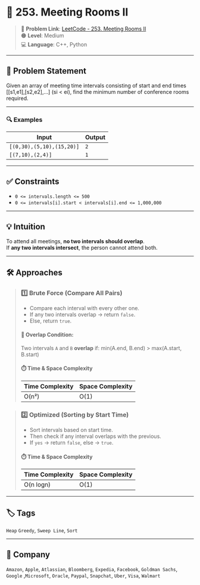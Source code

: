 # 📘 253. Meeting Rooms II

> 📎 **Problem Link**: [LeetCode - 253. Meeting Rooms II](https://leetcode.com/problems/meeting-rooms-ii/)  
> 🟠 **Level**: Medium   
> 💻 **Language**: C++, Python

---

## 📝 Problem Statement  
Given an array of meeting time intervals consisting of start and end times [[s1,e1],[s2,e2],...] (si < ei), find the minimum number of conference rooms required.

---

### 🔍 Examples

| Input                             | Output |
|-----------------------------------|--------|
| `[(0,30),(5,10),(15,20)]`         | `2`    |
| `[(7,10),(2,4)]`                  | `1`    |

---

## ✅ Constraints

- `0 <= intervals.length <= 500`  
- `0 <= intervals[i].start < intervals[i].end <= 1,000,000`  

---

## 💡 Intuition  
To attend all meetings, **no two intervals should overlap**.  
If **any two intervals intersect**, the person cannot attend both.

---

## 🛠️ Approaches  

> ### 1️⃣ Brute Force (Compare All Pairs)  
>
>- Compare each interval with every other one.
>- If any two intervals overlap → return `false`.
>- Else, return `true`.
>
> #### 🧮 Overlap Condition:
>Two intervals `A` and `B` **overlap** if:
>min(A.end, B.end) > max(A.start, B.start)
>
> #### ⏱️ Time & Space Complexity
>
>| Time Complexity | Space Complexity |
>|-----------------|------------------|
>| O(n²)           | O(1)             |


>### 2️⃣ Optimized (Sorting by Start Time)  
>
>- Sort intervals based on start time.
>- Then check if any interval overlaps with the previous.
>- If `yes` → return `false`, else → `true`.
>
>
>#### ⏱️ Time & Space Complexity
>
>| Time Complexity | Space Complexity |
>|-----------------|------------------|
>| O(n logn)       | O(1)             |

---

## 🏷️ Tags
`Heap` `Greedy`, `Sweep Line`, `Sort`

---

## 🏢 Company
`Amazon`, `Apple`, `Atlassian`, `Bloomberg`, `Expedia`, `Facebook`, `Goldman Sachs`, `Google` ,`Microsoft`, `Oracle`, `Paypal`, `Snapchat`, `Uber`, `Visa`, `Walmart`
